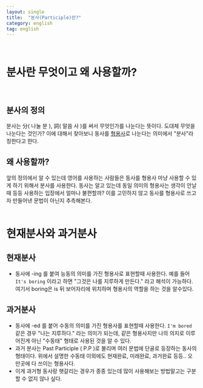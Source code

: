 ```yaml
---
layout: single
title:  "분사(Participle)란?"
category: english
tag: english
---
```


<br>

# 분사란 무엇이고 왜 사용할까?

<br>

## 분사의 정의
분사는 分( 나눌 분 ), 詞( 말씀 사 )를 써서 무엇인가를 나눈다는 뜻이다. 도대체 무엇을 나눈다는 것인가? 이에 대해서 찾아보니 동사를 <u>형용사</u>로 나눈다는 의미에서 "분사"라 칭한다고 한다. 

## 왜 사용할까?
앞의 정의에서 알 수 있는데 영어를 사용하는 사람들은 동사를 형용사 마냥 사용할 수 있게 하기 위해서 분사를 사용한다. 동사는 알고 있는데 동일 의미의 형용사는 생각이 안날때 등등 사용하는 입장에서 얼마나 불편할까? 이를 고민하지 않고 동사를 형용사로 쓰고자 만들어낸 문법이 아닌지 추측해본다. 
<br>
<br>

# 현재분사와 과거분사
## 현재분사
- 동사에 -ing 를 붙여 능동의 의미를 가진 형용사로 표현할때 사용한다. 예를 들어 `It's boring` 이라고 하면 "그것은 나를 지루하게 만든다." 라고 해석이 가능하다. 여기서 boring은 is 뒤 보어자리에 위치하며 형용사의 역할을 하는 것을 알수있다. 

## 과거분사
- 동사에 -ed 를 붙어 수동의 의미를 가진 형용사를 표현할때 사용한다. `I'm bored` 같은 경우 "나는 지루하다." 라는 의미가 되는데, 같은 형용사지만 나의 의지로 이루어진게 아닌 "수동태" 형태로 사용된 것을 알 수 있다. 
- 과거 분사는 Past Participle ( P.P )로 불리며 여러 문법에 단골로 등장하는 동사의 형태이다. 위에서 설명한 수동태 이외에도 현재완료, 미래완료, 과거완료 등등.. 오만곳에 다 쓰이는 형용사다. 
- 이게 과거형 동사랑 햇갈리는 경우가 종종 있는데 많이 사용해보는 방법말고는 구분할 수 없지 않나 싶다.